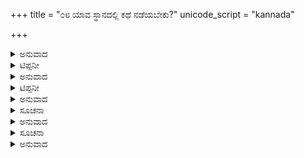 +++
title = "೦೮ ಯಾವ ಸ್ಥಾನದಲ್ಲಿ ಕಥೆ ನಡೆಯಬೇಕು?"
unicode_script = "kannada"

+++


<details><summary>ಅನುವಾದ</summary>

ಶ್ರೀಮದ್ಭಾಗವತ ಸಪ್ತಾಹಕ್ಕೆ ಉತ್ತಮವೂ, ಪವಿತ್ರವೂ ಆದ ಸ್ಥಾನ ವ್ಯವಸ್ಥೆ ಅವಶ್ಯಕ. ಹೆಚ್ಚು ಜನರು ಸೌಕರ್ಯವಾಗಿ ಕುಳಿತುಕೊಳ್ಳಲು ಅನುಕೂಲವಾದ ಜಾಗದಲ್ಲಿ ಕಥೆಯನ್ನು ಏರ್ಪಡಿಸುವುದು ಉತ್ತಮ. ನದಿಯ ದಡ, ಉಪವನ, ದೇವಾಲಯ ಅಥವಾ ಸ್ವಗೃಹ - ಇವುಗಳೆಲ್ಲಾ ಸಪ್ತಾಹ ಕಥೆಗೆ ತಕ್ಕ ಸ್ಥಾನಗಳು. ಜಾಗವನ್ನು ಗುಡಿಸಿ, ಸಾರಿಸಿ ಸ್ವಚ್ಛವಾಗಿರಿಸಬೇಕು. ನೆಲವನ್ನು ಗೋಮಯ ಮತ್ತು ಹಳದೀಮಣ್ಣಿನಿಂದ ಸಾರಿಸಿ ಲೇಪಿಸಿರಬೇಕು ಅಥವಾ ದೃಢವಾದ ಅಂಗಳವಾಗಿದ್ದರೆ ಅದನ್ನು ಚೆನ್ನಾಗಿ ತೊಳೆಯಿಸಿ ಪವಿತ್ರವೂ ಸುಂದರವೂ ಆದ ಆಸನಗಳನ್ನು ಅಲ್ಲಿ ಹಾಕಬೇಕು. ಮೇಲುಗಡೆ ಚಪ್ಪರಗಳನ್ನು ಕಟ್ಟಬೇಕು. ಆದರೆ ಚಪ್ಪರ-ಛಾವಣಿ ಮುಂತಾದ ಯಾವುದೇ ಅಲಂಕಾರಕ್ಕಾಗಲೀ, ಉಪಕರಣಗಳಾಗಲೀ ನೀಲಿ ಬಣ್ಣದ ವಸ್ತುವನ್ನು ಬಳಸಬಾರದು. ಯಜಮಾನನ ಕೈಯ್ಯ ಹದಿನಾರು ಹಸ್ತಗಳಷ್ಟು ಉದ್ದವಾಗಿ ಮತ್ತು ಅಷ್ಟೇ ಅಗಲವಾಗಿರುವಂತೆ ಕಥಾಮಂಟಪವನ್ನು ನಿರ್ಮಿಸಬೇಕು ಅದನ್ನು ಬಾಳೆಯ ಕಂಬಗಳಿಂದ ಸಿಂಗರಿಸಬೇಕು. ಹಸಿರಾಗಿರುವ ಬಿದಿರಿನ ಕಂಬಗಳನ್ನು ನೆಡಬೇಕು. ಹೊಸ ತಳಿರು ತೋರಣಗಳಿಂದಲೂ, ಪುಷ್ಪಮಾಲೆಗಳಿಂದಲೂ, ಧ್ವಜಪತಾಕೆಗಳಿಂದಲೂ ಮಂಟಪವನ್ನು ಚೆನ್ನಾಗಿ ಅಲಂಕರಿಸಬೇಕು. ಆ ಮಂಟಪದ ನೈಋತ್ಯ ಭಾಗದಲ್ಲಿ ಕಥಾ ಪ್ರವಚಕಾರನಿಗೂ ಮುಖ್ಯ ಶ್ರೋತೃವಿಗೂ ಕುಳಿತುಕೊಳ್ಳುವ ಜಾಗ ಇರಬೇಕು. ಪ್ರವಚನಕಾರನು ಕುಳಿತುಕೊಳ್ಳಲು ಎತ್ತರವಾದ ವೇದಿಕಾ ಪೀಠವನ್ನು ನಿರ್ಮಿಸಿ ಅದರ ಮೇಲೆ ಶುದ್ಧವಾದ ಆಸನವನ್ನು ಇಡ ಬೇಕು. ಅದರ ಹಿಂದೆ ಮತ್ತು ಪಾರ್ಶ್ವಭಾಗಗಳಲ್ಲಿ ಒರುಗುಮಣೆ ದಿಂಬುಗಳು ಇರಬೇಕು. ಶ್ರೀಮದ್ಭಾಗವತವನ್ನು ಬಿಜಯ ಮಾಡಿಸಲು ಸ್ವರ್ಣದಿಂದ ಅಲಂಕೃತವಾದ ಒಂದು ಸಣ್ಣ ಸಿಂಹಪೀಠ ಅಥವಾ ಆಧಾರಪೀಠವನ್ನು* ಇರಿಸಿ ಅದರ ಮೇಲೆ ಪವಿತ್ರವಾದ ಮಡೀ ಬಟ್ಟೆಯನ್ನು ಹೊದಿಸಬೇಕು. ಅದರ ಮೇಲೆ ಮುಂದೆ ಹೇಳುವ ವಿಧಿಗೆ ತಕ್ಕಂತೆ ಅಷ್ಟದಳ ಕಮಲವನ್ನು ಮಾಡಿಸಿ ಪೂಜೆ ಮಾಡಿ ಶ್ರೀಮದ್ಭಾಗವತ ಪುಸ್ತಕವನ್ನು ಅದರ ಮೇಲೆ ಸ್ಥಾಪಿಸಬೇಕು. ಕಥಾ ಪ್ರವಚನಕಾರನು ವಿದ್ವಾಂಸನೂ, ಸಕಲಶಾಸ್ತ್ರ ಕುಶಲನೂ, ದೃಷ್ಟಾಂತಗಳನ್ನು ಕೊಟ್ಟು ಶ್ರೋತೃಗಳಿಗೆ ವಿಷಯವನ್ನು  ಮನದಟ್ಟು ಮಾಡುವ ಶಕ್ತಿಯುಳ್ಳವನೂ, ಸದಾಚಾರಿಯೂ, ಸದ್ಗುಣ ಸಂಪನ್ನನೂ ಆದ ಬ್ರಾಹ್ಮಣನಾಗಿರಬೇಕು. ಆತನು ಸುಶೀಲನೂ, ಸತ್ಕುಲ ಪ್ರಸೂತನೂ, ಗಂಭೀರ ಸ್ವಭಾವದವನೂ ಮತ್ತು ಶ್ರೀಕೃಷ್ಣ ಭಕ್ತನೂ ಆಗಿರುವುದು ಅವಶ್ಯಕ. ಅವನಲ್ಲಿ ಅಸೂಯೆ ಪರನಿಂದೆ ಮುಂತಾದ ದುರ್ಗುಣ - ದುರಾಚಾರಗಳು ಕಿಂಚಿತ್ತೂ ಇರಬಾರದು. ಶ್ರೀಮದ್ಭಾಗವತದ ಪುಸ್ತಕವನ್ನು ರೇಷ್ಮೆ ವಸ್ತ್ರದಿಂದ ಮುಚ್ಚಿ ಛತ್ರ - ಚಾಮರಗಳೊಡನೆ ಪಲ್ಲಕ್ಕಿಯಲ್ಲಿ ಅಥವಾ ತನ್ನ ತಲೆಯ ಮೇಲೆ ಇರಿಸಿಕೊಂಡು ಕಥಾಮಂಟಪಕ್ಕೆ ಮೆರವಣಿಗೆಯಲ್ಲಿ ತಂದು ದಿವ್ಯಪೀಠದ ಮೇಲೆ ಸ್ಥಾಪಿಸಬೇಕು. ಆ ಪ್ರತಿಷ್ಠಾ ಸಮಯದಲ್ಲಿ ಮಂಗಳವಾದ್ಯ, ಗೀತ ಮುಂತಾದವುಗಳು ಮೊಳಗುವ ಉತ್ಸವ ಆಗಬೇಕು. ಕೆಲಸಕ್ಕೆ ಬಾರದಿರುವ ಪದಾರ್ಥ ಯಾವುದೂ ಕಥಾ ಮಂಟಪದಲ್ಲಿರಬಾರದು. ಅಲ್ಲಲ್ಲಿ ಗೋಡೆಗಳಲ್ಲಿ ಆ ಭಗವಂತನನ್ನೂ ಅವನ ಲೀಲೆಗಳನ್ನೂ ಸ್ಮರಣೆಗೆ ತರುವ ಚಿತ್ರಗಳನ್ನು ಹಾಕಬೇಕು. ಪ್ರವಚನಕಾರನು ಉತ್ತರಾಭಿಮುಖನಾಗಿದ್ದರೆ. ಮುಖ್ಯ ಶ್ರೋತೃವು ಪೂರ್ವಾಭಿಮುಖನಾಗಿರಬೇಕು. ಅವನು ಪೂರ್ವಾಭಿಮುಖನಾಗಿದ್ದರೆ ಶ್ರೋತೃವು ಉತ್ತರಾಭಿಮುಖನಾಗಿರಬೇಕು.
</details>

<details><summary>ಟಿಪ್ಪನೀ</summary>

* ಈ ಪೀಠದಲ್ಲಿ ಮೂರು ತೊಲ ಚಿನ್ನದ ಹೊದಿಕೆ ಇರಬೇಕು. ಅಷ್ಟು ಸಾಧ್ಯವಾಗದಿದ್ದರೆ ತನ್ನ ಶಕ್ತಿಗೆ ಅನುಗುಣವಾಗಿ ಎಷ್ಟು ಸಾಧ್ಯವಾಗುತ್ತದೆಯೋ ಅಷ್ಟು ಚಿನ್ನವನ್ನು ಸೇರಿಸಿಯೇ ಈ ಸಿಂಹಾಸವನ್ನು ಮಾಡಿಸಬೇಕು. ಆದರೆ ಶಕ್ತಿ ಇರುವವರು ಜಿಪುಣತನದಿಂದ ಚಿನ್ನದಪ್ರಮಾಣವನ್ನು ಕಡಿಮೆ ಮಾಡಬಾರದು.
</details>

<details><summary>ಅನುವಾದ</summary>

ಸಪ್ತಾಹ ಕಥೆಯು ಒಂದು ದೊಡ್ಡ ಯಜ್ಞ. ಅದು ಚೆನ್ನಾಗಿ ನೆರವೇರುವಂತೆ ಮಾಡಲು ಬಂಧು-ಮಿತ್ರರೂ ಮತ್ತು ಇತರೇ ಜನರೂ ಸಹಾಯ ಮಾಡಬೇಕು. ಹಣಕಾಸು - ಸಂಪತ್ತಿನ ವ್ಯವಸ್ಥೆಯನ್ನು ಮೊದಲಿನಿಂದಲೇ ಮಾಡಿರಬೇಕು. ಕಥಾಶ್ರವಣಕ್ಕೆ ಏಳೆಂಟು ದಿನ ಮೊದಲಿನಿಂದಲೇ ದೂರದ ಜಾಗಗಳಿಗೆ ಸಮಾಚಾರ ಕಳುಹಿಸಿ ಅವರು ತಾವಾಗಿಯೇ ಅಲ್ಲಿಗೆ ಆಗಮಿಸಿ ಕಥಾಶ್ರವಣದ ಲಾಭವನ್ನು ಪಡೆಯಬೇಕೆಂದು ಪ್ರಾರ್ಥಿಸಬೇಕು. ಹೆಚ್ಚು ಸಮಯ ಅಲ್ಲಿ ಬಂದಿರಲು ಸಾಧ್ಯವಾಗದಿದ್ದರೆ ಒಂದು ದಿವಸವಾದರೂ ದಯಮಾಡಿಸಿ ಕಥಾಶ್ರವಣಮಾಡಬೇಕೆಂದು ಅರಿಕೆ ಮಾಡಬೇಕು. ದೂರದಿಂದ ಬಂದ ಅತಿಥಿಗಳಿಗೆ ಇಳಿದುಕೊಳ್ಳುವುದಕ್ಕೂ ಮತ್ತು ಭೋಜನಾದಿಗಳಿಗೂ ವ್ಯವಸ್ಥೆ ಮಾಡಬೇಕು. ಪ್ರವಚನಕಾರನು ವ್ರತಕೈಗೊಳ್ಳುವುದಕ್ಕೆ ಒಂದು ದಿನ ಮೊದಲೇ ಕ್ಷೌರ ಮಾಡಿಸಿಕೊಂಡಿರಬೇಕು; ಒಂದು ದಿನ ಮೊದಲೇ ದೇವತಾಸ್ಥಾಪನೆ, ಪೂಜೆ ಇತ್ಯಾದಿಗಳನ್ನು ಮಾಡಿರುವುದು ಉತ್ತಮ. ಪ್ರತಿದಿನವೂ ಸೂರ್ಯೋದಯಕ್ಕೆ ಮೊದಲೇ ಸ್ನಾನಾದಿಗಳನ್ನು ಮಾಡಿ ಸಂಧ್ಯಾವಂದನೆಗಳನ್ನು ಸಂಕ್ಷೇಪವಾಗಿ ಆಚರಿಸಿ, ಕಥಾವಾಚನಕ್ಕೆ ಯಾವ ವಿಘ್ನವೂ ಬರದಿರಲೆಂದು ಪ್ರತಿದಿನವೂ ಶ್ರೀಗಣಪತಿಯ ಪೂಜೆಯನ್ನು ಮಾಡಬೇಕು.  
ಸಪ್ತಾಹದ ಮೊದಲನೆಯ ದಿವಸ ಯಜಮಾನನು ಸ್ನಾನ ಮುಂತಾದವುಗಳಿಂದ ಶುದ್ಧನಾಗಿ ನಿತ್ಯಕರ್ಮಗಳನ್ನು ಮುಗಿಸಿ ಅಭ್ಯುದಯ ಶ್ರಾದ್ಧವನ್ನು ಮಾಡಬೇಕು. ಆ ಅಭ್ಯುದಯಶ್ರಾದ್ಧವನ್ನು ಇದಕ್ಕಿಂತ ಮೊದಲೂ ಮಾಡಿರಬುಹುದು. ಯಜ್ಞದಲ್ಲಿ ಇಪ್ಪತ್ತೊಂದು ದಿವಸ ಮೊದಲು ಅಭ್ಯುದಯ ಶ್ರಾದ್ಧ ಮಾಡಬಹುದೆಂಬ ವಿಧಿಯಿದೆ. ಇದೂ ಪ್ರವಚನ ಮಹಾಯಜ್ಞವೇ ತಾನೇ! ಅನಂತರ ಶ್ರೀ ಗಣಪತಿ, ಬ್ರಹ್ಮದೇವರು, ಮುಂತಾದ ದೇವತೆಗಳೊಡನೆ ನವಗ್ರಹಗಳನ್ನೂ, ಹದಿನಾರುಮಂದಿ ಮಾತೃಕೆಯನ್ನೂ, ಅಶ್ವತ್ಥಾಮ, ಬಲಿ, ವ್ಯಾಸ, ಹನುಮಂತ, ವಿಭೀಷಣ, ಕೃಪ, ಪರಶುರಾಮರೆಂಬ ಏಳು ಮಂದಿ ಚಿರಂಜೀವಿಗಳನ್ನೂ ಹಾಗೆಯೇ ಕಲಶಗಳನ್ನು ಪ್ರತಿಷ್ಠೆ ಮಾಡಬೇಕು. ಒಂದು ವೇದಿಕಾಪೀಠದ ಮೇಲೆ ಸರ್ವತೋ ಭದ್ರಮಂಡಲವನ್ನು ರಚಿಸಿ ಅದರ ಮಧ್ಯದಲ್ಲಿ ಲಕ್ಷ್ಮೀ-ನಾರಾಯಣರ ಪೂರ್ಣಪ್ರತಿಮೆಯನ್ನು ಪ್ರತಿಷ್ಠೆ ಮಾಡಬೇಕು. ಕಲಶಕ್ಕೆ ಪಕ್ಕದಲ್ಲಿಯೇ ಸಾಲಿಗ್ರಾಮ ರೂಪಿಯಾದ ಭಗವಂತನು ಸಿಂಹಾಸನದ ಮೇಲೆ ಬೆಳಗುತ್ತಿರಬೇಕು. ಸರ್ವತೋಭದ್ರ ಮಂಡಲದಲ್ಲಿರುವ ಎಲ್ಲ ದೇವತೆಗಳನ್ನೂ ಪೂಜಿಸಿದ ನಂತರ ಭಗವಂತರಾದ ನರ-ನಾರಾಯಣರನ್ನೂ, ಗುರು, ವಾಯು, ಸರಸ್ವತೀ, ಆದಿಶೇಷ, ಸನಕಾದಿ ಕುಮಾರರು, ಸಾಂಖ್ಯಾಯನರು, ಪರಾಶರರು, ಬೃಹಸ್ಪತಿಗಳು, ಮೈತ್ರೇಯರು ಮತ್ತು ಉದ್ಧವ - ಇವರನ್ನೂ ಆವಾಹಿಸಿ ಪ್ರತಿಷ್ಠೆ ಮಾಡಿ ಅವರೆಲ್ಲರನ್ನೂ ಪೂಜೆ ಮಾಡಬೇಕು. ಅನಂತರ ತ್ರಯ್ಯಾ ರುಣಿಯೇ ಮುಂತಾದ ಆರು ಮಂದಿ ಪೌರಾಣಿಕರನ್ನೂ ಸ್ಥಾಪಿಸಿ ಪೂಜಿಸಿ, ಪ್ರತ್ಯೇಕವಾದ ಪೀಠದ ಮೇಲೆ ಸುಂದರವಾದ ವಸ್ತ್ರವನ್ನು ಹೊದಿಸಿ ಶ್ರೀನಾರದ ಮಹರ್ಷಿಗಳನ್ನು ಪ್ರತಿಷ್ಠೆ ಮಾಡಿ ಪೂಜಿಸಬೇಕು. ಅನಂತರ ಆಧಾರಪೀಠ ಮತ್ತು ವ್ಯಾಸರು (ಪ್ರವಚನ ಮಾಡುವ ಆಚಾರ್ಯರು) ಇವರಿಗೂ ಸಾಧ್ಯವಾದಷ್ಟು ಉಪಚಾರಗಳನ್ನು ಸಮರ್ಪಿಸಿ ಅವರನ್ನು ಆರಾಧಿಸಬೇಕು. ಕಥೆಯು ನಿರ್ವಿಘ್ನವಾಗಿ ಪೂರ್ಣವಾಗುವುದಕ್ಕಾಗಿ ಶ್ರೀಗಣಪತಿ ಮಂತ್ರ, ದ್ವಾದಶಾಕ್ಷರ ಮಂತ್ರ ಮತ್ತು ಗಾಯತ್ರೀ ಮಂತ್ರಗಳನ್ನು ಜಪಿಸುವುದಕ್ಕೂ ಶ್ರೀವಿಷ್ಣು ಸಹಸ್ರನಾಮ ಮತ್ತು ಭಗವದ್ಗೀತೆಗಳನ್ನು ಪಾರಾಯಣ ಮಾಡುವುದಕ್ಕೂ ಯಥಾಶಕ್ತಿಯಾಗಿ, ಏಳು, ಐದು ಅಥವಾ ಮೂರು ಮಂದಿ ಬ್ರಾಹ್ಮಣರನ್ನು ವರಣಮಾಡಬೇಕು. ಬೇರೊಬ್ಬ ಬ್ರಾಹ್ಮಣನ ಮೂಲಕ ಪ್ರತ್ಯೇಕವಾಗಿ ಶ್ರೀಮದ್ಭಾಗವತವನ್ನು ಪಾರಾಯಣ ಮಾಡಿಸಬೇಕು. ದೇವತೆಗಳ ಸ್ಥಾಪನೆ ಮತ್ತು ಪೂಜೆಗಳನ್ನು ಮೊದಲು ಸ್ವಸ್ತಿವಾಚಕ ಪೂರ್ವಕವಾಗಿ ಕೈಯಲ್ಲಿ ಪವಿತ್ರ, ಅಕ್ಷತೆ, ಪುಷ್ಪ, ತೀರ್ಥ ಮತ್ತು ದ್ರವ್ಯಗಳನ್ನು ಇಟ್ಟುಕೊಂಡು ಮಹಾ ಸಂಕಲ್ಪ ಮಾಡಬೇಕು.  
‘‘ಓಂ ತತ್ಸತ್, ಅದ್ಯ ಶ್ರೀಮಹಾಭಾಗವತೋ ವಿಷ್ಣೋರಾಜ್ಞಯ  ಪ್ರವತಮಾನಸ್ಯ... ಸಂವತ್ಸರೇ... ಆಯನೇ.... ಋತೌ.... ಮಾಸೇ.... ಪಕ್ಷೇ.... ಮುಹೂರ್ತೇ.... ಕರುಣಾದಿ ಯುಕ್ತಾಯಾಂ.... ವಾಸರಯುಕ್ತಾಯಾಂ.... ನಕ್ಷತ್ರಯುಕ್ತಾಯಾಂ... ಶುಭತಿಥೌ ಶುಭನಕ್ಷತ್ರ - ಶುಭಯೋಗ - ಶುಭಕರಣ ಏವಂ ಗುಣ ವಿಶೇಷಣ ವಿಶಿಷ್ಟಾಯಾಂ ಅಸ್ಯಾಂ.... ಶುಭತಿಥೌ.... ಗೋತ್ರಃ.... ಪ್ರವರಃ.... ಶರ್ಮಾ/ವರ್ಮಾ/ಗುಪ್ತಃ  ಅಹಂ ಪೂರ್ವಾತೀತಾತ್ಮನೇಕಜನ್ಮಸಂಚಿತಾಖಿಲದುಷ್ಕೃತಿನಿವೃತ್ತಿ ಪುರಸ್ಸರೈಹಿ ಕಾಧ್ಯಾತ್ಮಿಕಾದಿವಿವಿಧತಾಪಪಾಪಾಪನೋದನಾರ್ಥಂ, ದಶಾಶ್ವ ಮೇಧಯಜ್ಞಜನ್ಯಸಮ್ಯಗಿಷ್ಟ ರಾಜಸೂಯಯಜ್ಞ ಸಹಸ್ರ ಪುಣ್ಯ ಸಮಪುಣ್ಯಚಂದ್ರಸೂರ್ಯಗ್ರಹಣಕಾಲಿಕ ಬಹು ಬ್ರಾಹ್ಮಣಸಂಪ್ರ ದಾನಸರ್ವಸಸ್ಯಪೂರ್ಣಸರ್ವರತ್ನೋಪ  ಶೋಭಿತಮಹೀದಾನ- ಪುಣ್ಯಪ್ರಾಪ್ತಯೇ ಶ್ರೀಗೋವಿಂದ ಚರಣಾರವಿಂದಯುಗಲೇ ನಿರಂತರಮುತ್ತರೋತ್ತರಮೇಧಮಾನನಿಸ್ಸೀಮ ಪ್ರೇಮೋ- ಪಲಬ್ಧಯೇ, ತದೀಯಪರಮಾನಂದಮಯ ಗೋಲೋಕ ಧಾಮ್ನಿ ನಿತ್ಯನಿವಾಸ ಪೂರ್ವಕತತ್ಪರಿಚರ್ಯಾ ರಸಾಸ್ವಾದನ ಸೌಭಾಗ್ಯಸಿದ್ಧಯೇ ಚ ಅಮುಕ ಗೋತ್ರಾಮುಕ ಪ್ರವರಾಮುಕ ಬ್ರಾಹ್ಮಣವದನಾರವಿಂದಾತ್ ಶ್ರೀಕೃಷ್ಣವಾಙ್ಮಯಮೂರ್ತೀ ಭೂತಂ ಶ್ರೀಮದ್ಭಾಗವತಮಷ್ಟಾದಶಪುರಾಣ ಪ್ರಕೃತಿಭೂತ ಅನೇಕ ಶ್ರೋತೃ ಶ್ರವಣ ಪೂರ್ವಕ ಅಮುಕದಿನಾದಾರಭ್ಯಾಮುಕ ದಿನಪರ್ಯಂತಂ ಸಪ್ತಾಹ ಯಜ್ಞರೂಪತಯಾ ಶ್ರೋಷ್ಯಾಮಿ* ಪ್ರಾಪ್ಸ್ಯಮಾನೇ ಅಸ್ಮಿನ್ ಸಪ್ತಾಹ ಯಜ್ಞೇವಿಘ್ನ ಪೂಗನಿವಾರಣ ಪೂರ್ವಕಂ ಯಜ್ಞರಕ್ಷಾ ಕರಣಾರ್ಥಂ ಗಣಪತಿ ಬ್ರಹ್ಮಾದಿ-ಸಹಿತನವಗ್ರಹಷೋಡಶಮಾತೃಕಾ ಸಪ್ತಚಿರಂಜೀವಿ ಪುರುಷಸರ್ವತೋಭದ್ರಮಂಡಲಸ್ಥದೇವಕಲಶಾದ್ಯರ್ಚನಪುರಸ್ಸರಂ ಶ್ರೀಲಕ್ಷ್ಮೀನಾರಾಯಣ ಪ್ರತಿಮಾ-ಸಾಲಗ್ರಾಮ-ನರ ನಾರಾಯಣ-ಗುರು-ವಾಯು-ಸರಸ್ವತೀ-ಶೇಷ-ಸನತ್ಕುಮಾರ-ಸಂಖ್ಯಾಯನ-ಪರಾಶರ-ಬೃಹಸ್ಪತಿ-ಮೈತ್ರೇಯೋದ್ಧವ-ತ್ರಯ್ಯಾರುಣಿ-ಕಶ್ಯಪ-ರಾಮಶಿಷ್ಯಾಕೃತವ್ರಣ-ವೈಶಂಪಾಯನ-ಹಾರೀತ-ನಾರದಪೂಜನಂ ಆಧಾರಪೀಠಪುಸ್ತಕವ್ಯಾಸಪೂಜಾಂ ಚ ಯಥಾಲಬ್ಧೋಪಚಾರೈಃ ಕರಿಷ್ಯೆ’’
</details>

<details><summary>ಟಿಪ್ಪನೀ</summary>

* ಸಂತಾನದ ಇಚ್ಛೆಯಿಂದ ಪ್ರಯೋಗ ಮಾಡುವ ಮನಸ್ಸಿದ್ದರೆ ಸಂಕಲ್ಪದಲ್ಲಿ ಹೀಗೆ ಯೋಜನೆ ಮಾಡಿಕೊಳ್ಳಬೇಕು : ‘‘ಅತೀತಾನಂತಜನ್ಮಸಂಪಾದಿತ ದುಷ್ಕೃತಪರಿಪಾಕವಶಪ್ರಾಪ್ತಜನ್ಮಾಙ್ಗಕ್ರೂರಗ್ರಹ ಸೂಚಿತ ಪತ್ನೀ ವಂಧ್ಯಾತ್ವ  ಮೃತವತ್ಸಾತ್ವ  ಕಾಕವಂಧ್ಯಾತ್ವ  ಸ್ರವದ್ಗರ್ಭತ್ವಾದಿ ರೂಪ ಸಂತತಿ ಪ್ರತಿಬಂಧಕ ದೋಷನಿವೃತ್ತಯೇ ಸದ್ಗುಣಸಂಪನ್ನಚಿರಂಜೀವಿ ಸ್ವಸ್ಥ ಸುಂದರ ಸುಪುತ್ರಪ್ತಾಪ್ತಯೇ ಚ...’’  
  ಯಾವನಾದರೂ ಗತಿಸಿದ ವ್ಯಕ್ತಿಯ ಸದ್ಗತಿಗಾಗಿ ಶ್ರೀಮದ್ಭಾಗವತ ಸಪ್ತಾಹ ಮಾಡುವ ಉದ್ದೇಶವಿದ್ದರೆ ಸಂಕಲ್ಪದಲ್ಲಿ ಹೀಗೆ ಯೋಜನೆ ಮಾಡಬೇಕು : ‘‘ಸ್ವೀಯಾನಂತದುಷ್ಕೃತಪರಿಪಾಕವಶಾತ್ ನಾನಾವಿಧ ದುಃಖಕ್ಷೇತ್ರ ಯೋನಿನಾಂ ಪಿತೃಣಾಂ ಅಮುಕಾಮುಕಶರ್ಮಣಾಂ... ಯೋನೇಃ ಪಿತುಃ ಅಮುಕಶರ್ಮಣಃ ಅನ್ಯಸ್ಯ ವಾ ಕಸ್ಯಚಿತ್, ಪ್ರೇತತ್ವ ನಿವೃತ್ತಿ ಪೂರ್ವಕಂ ಉತ್ತಮವೈಕುಂಠಧಾಮೋಪಲಬ್ಧಯೇ’’ ಹೀಗೆ ಅವಶ್ಯಕತಾನುಸಾರ ಬೇರೆ - ಬೇರೆ ಉದ್ದೇಶಕ್ಕೆ ತಕ್ಕಂತೆ ಬೇರೆ ಬೇರೆ ಯೋಜನೆಗಳನ್ನು ಸೇರಿಸಿಕೊಳ್ಳಬೇಕು.
</details>

<details><summary>ಅನುವಾದ</summary>

ಹೀಗೆ ಸಂಕಲ್ಪ ಮಾಡಿದ ನಂತರ ಹಿಂದೆ ಹೇಳಿದ ದೇವತೆಗಳನ್ನು ಚಿತ್ರಪಟದಲ್ಲಿ, ವಿಗ್ರಹದಲ್ಲಿ ಅಥವಾ ಅಕ್ಷತೆಗಳಲ್ಲಿ ಆವಾಹಿಸಿ, ಸ್ಥಾಪಿಸಿ, ವೈದಿಕ ಪೂಜಾಪದ್ಧತಿಯಂತೆ ಪ್ರತಿಯೊಬ್ಬರಿಗೂ ಪೂಜೆ ಮಾಡಬೇಕು. ಸಪ್ತಚಿರಂಜೀವಿಗಳಿಗೆ ಮತ್ತು ಸನತ್ಕುಮಾರರೇ ಮುಂತಾದವರಿಗೆ ನಾಮ ಮಂತ್ರಗಳಿಂದ ಪೂಜೆ ಮಾಡುವುದು.  
ಕಥಾಮಂಟಪದಲ್ಲಿ ನಾಲ್ಕು ದಿಕ್ಕುಗಳಲ್ಲಿಯೂ ಅಥವಾ ಕೋಣಗಳಲ್ಲಿಯೂ ಒಂದೊಂದು ಕಲಶವನ್ನೂ ಮತ್ತು ಮಧ್ಯದಲ್ಲಿ ಒಂದು ಕಲಶವನ್ನೂ - ಹೀಗೆ ಒಟ್ಟು ಐದು ಕಲಶಗಳನ್ನು ಸ್ತಾಪಿಸಬೇಕು. ನಾಲ್ಕು ಕಡೆಗಳಲ್ಲಿರುವ ಕಲಶಗಳಲ್ಲಿ ಪೂರ್ವಕಲಶದಲ್ಲಿ ಋಗ್ವೇದ ವನ್ನೂ, ದಕ್ಷಿಣ ಕಲಶದಲ್ಲಿ ಯಜುರ್ವೇದವನ್ನೂ, ಪಶ್ಚಿಮಕಲಶದಲ್ಲಿ ಸಾಮವೇದವನ್ನೂ, ಉತ್ತರ ಕಲಶದಲ್ಲಿ ಅಥರ್ವ ವೇದವನ್ನೂ ಪ್ರತಿಷ್ಠೆ ಮಾಡಿ ಪೂಜಿಸಬೇಕು. ಕೆಲವರು ಮಧ್ಯದಲ್ಲಿ ಸರ್ವತೋಭದ್ರ ಮಂಡಲದ ಮಧ್ಯಭಾಗದಲ್ಲಿ ಒಂದೇ ತಾಮ್ರಕಲಶ ವನ್ನು ಪ್ರತಿಷ್ಠೆ ಮಾಡಿ ಪೂಜಿಸಬೇಕೆಂದು ಹೇಳುತ್ತಾರೆ ಇದೇ ಕಲಶದ ಮೇಲೆ ಭಗವಂತನಾದ ಲಕ್ಷ್ಮೀನಾರಾಯಣ ಸ್ವಾಮಿಯ ಚಿನ್ನದ ಪ್ರತಿಮೆಯನ್ನು ಸ್ಥಾಪನೆ ಮಾಡಿ ಷೋಡಶೋಪಚಾರ ವಿಧಿಯಿಂದ ಅದನ್ನು ಪೂಜಿಸಬೇಕು. ಪೂಜೆಯ ಕ್ರಮವು ಹೀಗಿರಬೇಕು :  
ಮೊದಲು ರಕ್ಷಾದೀಪವನ್ನು ಹತ್ತಿಸಬೇಕು. ಒಂದು ಪಾತ್ರೆಯಲ್ಲಿ ತುಪ್ಪವನ್ನು ತುಂಬಿ ಹತ್ತಿಯ ಹೂಬತ್ತಿಗಳನ್ನು ಹತ್ತಿಸಿ ಅದನ್ನು ಸುರಕ್ಷಿತವಾದ ಜಾಗದಲ್ಲಿ ಅಕ್ಷತೆಯ ಮೇಲೆ ಸ್ಥಾಪಿಸಬೇಕು. ಗಾಳಿ ಮುಂತಾದವುಗಳ ಹೊಡೆತದಿಂದ ಅದು ನಂದಿ ಹೋಗದಂತೆ ಎಚ್ಚರಿಕೆಯಿಂದ ಏರ್ಪಡಿಸಬೇಕು. ಅನಂತರ ಸ್ವಸ್ತಿವಾಚನ ಪೂರ್ವಕವಾಗಿ ಮಂಗಲಪಾಠವನ್ನು ಸರ್ವದೇವ ನಮಸ್ಕಾರಗಳನ್ನೂ ಮಾಡಿ ಹಿಂದೆ ಹೇಳಿರುವ ಮಹಾಸಂಕಲ್ಪವನ್ನು ಪಠಿಸಬೇಕು. ಅನಂತರ ಒಂದು ಪಾತ್ರೆಯಲ್ಲಿ ಅಕ್ಕಿಯನ್ನು ತುಂಬಿ ಅದರಲ್ಲಿ ಶ್ರೀ ಗಣಪತಿಯನ್ನು ಆವಾಹನೆ ಮಾಡಬೇಕು : ‘ಓಂ ಭೂರ್ಭುವಸ್ಸ್ವಃ, ಗಣಪತೇ ಇಹಾಗಚ್ಛ ಇಹ ತಿಷ್ಠ ಮಮ ಪೂಜಾಂ ಗೃಹಾಣ’ ಎಂದು ಆವಾಹನೆ ಮಾಡಿ ‘ಗಣಾನಾಂ ತ್ವಾ ಗಣಪತಿಗ್ಂ ಹವಾಮಹೇ’ ಇತ್ಯಾದಿ ಮಂತ್ರಗಳನ್ನು ಪಠಿಸಬೇಕು. ಅನಂತರ ‘‘ಗಜಾನನಂ ಭೂತಗಣಾಧಿ ಸೇವಿತಂ ಕಪಿತ್ಥ ಜಂಬೂಪಲಸಾರಭಕ್ಷಿತಮ್॥’’ ಇತ್ಯಾದಿ ಶ್ಲೋಕಗಳನ್ನು ಪಠಿಸುತ್ತಾ ಅವುಗಳಲ್ಲಿರುವಂತೆ ಧ್ಯಾನ ಮಾಡಬೇಕು. ‘‘ಓಂ ಮನೋ ಜೂತಿಃ’’ ಇತ್ಯಾದಿ ಮಂತ್ರಗಳಿಂದ ವಿಧವಿಧವಾದ ಉಪಚಾರಗಳಿಗೆ ಸಂಬಂಧಿಸಿದ ಶ್ಲೋಕಗಳನ್ನು ಪಠಿಸುತ್ತಾ ಗಣಪತಿಗೆ ಕ್ರಮವಾಗಿ ಅರ್ಘ್ಯ, ಪಾದ್ಯ, ಆಚಮನೀಯ, ಸ್ನಾನೀಯ, ಪುನರಾಚಮನೀಯ, ಪಂಚಾಮೃತಸ್ನಾನ, ಶುದ್ಧೋದಕ ಸ್ನಾನ, ವಸ್ತ್ರ, ರಕ್ಷಾಸೂತ್ರ, ಯಜ್ಞೋಪವೀತ, ಗಂಧ, ಶ್ರೀಚೂರ್ಣ (ಅರಸಿನ), ಕುಂಕುಮ, ಗಂಧೋದಕ, ಅಕ್ಷತೆ, ಪುಷ್ಪ, ಮಾಲ್ಯ, ದೂರ್ವಾದಳ, ಭೂಷಣ, ಗಂಧಲೇಪನ, ಧೂಪ, ದೀಪ ನೈವೇದ್ಯ ಮತ್ತು ಫಲಗಳನ್ನು ಸಮರ್ಪಿಸಬೇಕು. ಗಂಗೋದಕದಿಂದ ಆಚಮನ ಮಾಡಿಸಿ ಮುಖ ಶುದ್ಧಿಗಾಗಿ ಅಡಕೆ, ಲವಂಗ, ಏಲಕ್ಕಿ, ಪಚ್ಚಕರ್ಪೂರ ಸಹಿತವಾದ ತಾಂಬೂಲ-ಇವುಗಳನ್ನು ಸಮರ್ಪಿಸಬೇಕು. ಕೊನೆಗೆ ದಕ್ಷಿಣಾದ್ರವ್ಯ ಮತ್ತು ವಿಶೇಷಾರ್ಘ್ಯಗಳನ್ನೂ ಪ್ರದಕ್ಷಿಣ-ನಮಸ್ಕಾರಗಳನ್ನೂ ನಿವೇದಿಸಿ ಹೀಗೆ ಪ್ರಾರ್ಥಿಸಬೇಕು : (ಫಲಹಸ್ತವಾಗಿ)
</details>

<details><summary>ಸೂಚನಾ</summary>

‘‘ಓಂ ಲಂಬೋದರಂ ಪರಮಸುಂದರಮೇಕದಂತಂ  
ರಕ್ತಾಂಬರಂ ತ್ರಿನಯನಂ ಪರಮಂ ಪವಿತ್ರಮ್ ।  
ಉದ್ಯದ್ದಿವಾಕರಕರೋಜ್ಜ್ವಲಕಾಯಕಾಂತಂ  
ವಿಘ್ನೇಶ್ವರಂ ಸಕಲ ವಿಘ್ನಹರಂ ನಮಾಮಿ ॥  
ತ್ವಾಂ ದೇವ ವಿಘ್ನದಲನೇತಿ ಚ ಸುಂದರೇತಿ  
ಭಕ್ತಿಪ್ರಿಯೇತಿ ಸುಖದೇತಿ ಫಲಪ್ರದೇತಿ ।  
ವಿದ್ಯಾಪ್ರದೇತ್ಯಘಹರೇತಿ ಚ ಯೇ ಸ್ತುವಂತಿ  
ತೇಭ್ಯೋ ಗಣೇಶ ವರದೋ ಭವ ನಿತ್ಯಮೇವ ॥
</details>

<details><summary>ಅನುವಾದ</summary>

‘‘ಅನಯಾ ಪೂಜಯಾ ಶ್ರೀಗಣಪತಿಃ ಪ್ರಿಯತಾಂ ನ ಮಮ’’ ಎಂದು ಹೇಳಿ ಶ್ರೀಗಣಪತಿಗೆ ಪುಷ್ಪಾಂಜಲಿಯನ್ನು ಸಮರ್ಪಿಸಬೇಕು.  
ಇದಾದನಂತರ ಬ್ರಹ್ಮಾದಿ ಸಹಿತ ನವಗ್ರಹಗಳನ್ನೂ ಆವಾಹನೆ ಮಾಡಿ ಪೂಜಿಸಬೇಕು. ಆವಾಹನ ವಾಕ್ಯ = ‘‘ಓಂ ಭೂರ್ಭುವಸ್ಸ್ವಃ ಭೋಃ ಬ್ರಹ್ಮ ವಿಷ್ಣು ಶಿವ ಸಹಿತ ಸೂರ್ಯಾದಿ ನವಗ್ರಹಾಃ ಇಹಾ ಗಚ್ಛತ ಇಹ ತಿಷ್ಠತ ಮಮ ಪೂಜಾಂ ಗೃಹ್ಣೀತ’’ ವೈದಿಕ ಮಂತ್ರಗಳಿಂದಲೂ ಇವರ ಆವಾಹನೆ ಮಾಡಬಹುದು. ಮತ್ತೆ ಹಿಂದಿನಂತೆ ಉಪಚಾರ ಮಂತ್ರಗಳಿಂದ ಅಥವಾ ‘‘ಓಂ ಬ್ರಹ್ಮಣೇ ನಮಃ । ಓಂ ವಿಷ್ಣವೇ ನಮಃ । ಓಂ ಶಿವಾಯ ನಮಃ । ಓಂ ಸೂರ್ಯಾಯ ನಮಃ । ಓಂ ಚಂದ್ರಮಸೇ ನಮಃ । ಓಂ ಭೌಮಾಯ ನಮಃ । ಓಂ ಬುಧಾಯ ನಮಃ । ಓಂ ಬೃಹಸ್ಪತಯೇ ನಮಃ । ಓಂ ಭಾರ್ಗವಾಯ ನಮಃ  । ಓಂ ಶನೈಶ್ಚರಾಯ ನಮಃ ।  ಓಂ ರಾಹವೇ ನಮಃ । ಓಂ ಕೇತವೇ ನಮಃ’’ ಎಂಬ ನಾಮ ಮಂತ್ರಗಳಿಂದ ಅವರಿಗೆ ಅರ್ಘ್ಯ, ಪಾದ್ಯ, ಮುಂತಾದ ಉಪಚಾರಗಳನ್ನು ಸಮರ್ಪಿಸಿ, ಈ ಕೆಳಗಿನ ಪ್ರಾರ್ಥನೆಯನ್ನು ಸಲ್ಲಿಸಬೇಕು :
</details>

<details><summary>ಸೂಚನಾ</summary>

ಓಂ ಬ್ರಹ್ಮಾ ಮುರಾರಿಸ್ತ್ರಿಪುರಾಂತಕಾರೀ  
ಭಾನುಃ ಶಶೀ ಭೂಮಿಸುತೋ ಬುಧಶ್ಚ ।  
ಗುರುಶ್ಚ ಶುಕ್ರಃ ಶನಿರಾಹುಕೇತವಃ  
ಸರ್ವೇ ಗ್ರಹಾಃ ಶಾಂತಿಕರಾ ಭವಂತು ॥
</details>

<details><summary>ಅನುವಾದ</summary>

‘‘ಅನಯಾ ಪೂಜಯಾ ಬ್ರಹ್ಮವಿಷ್ಣುಶಿವಸಹಿತ ಸೂರ್ಯಾದಿ ನವಗ್ರಹಾಃ ಪ್ರೀಯಂತಾಮ್ ನ ಮಮ’’ ಎಂದು ಹೇಳಿ ಪುಷ್ಪಾಂಜಲಿಯನ್ನು ಸಮರ್ಪಿಸಬೇಕು.  
ಅನಂತರ  
‘ಓಂ ಭೂರ್ಭುವಸ್ಸ್ವಃ ಭೋಃ ಗೌರ್ಯಾದಿ ಷೋಡಶ ಮಾತರಃ ಇಹಾಗಚ್ಛತ । ಮಮ ಪೂಜಾಂ ಗೃಹ್ಣೀತ ।’ ಎಂದು ಆವಾಹನೆ.  
ಓಂ ಗೌರ್ಯೈ ನಮಃ । ಓಂ  ಪದ್ಮಾಯೈ  ನಮಃ । ಓಂ ಶಚ್ಯೈ ನಮಃ । ಓಂ ಮೇಧಾಯೈ ನಮಃ । ಓಂ ಸಾವಿತ್ರೈ ನಮಃ । ಓಂ ವಿಜಯಾಯೈ ನಮಃ । ಓಂ ಜಯಾಯೈ ನಮಃ । ಓಂ ದೇವಸೇನಾಯೈ ನಮಃ । ಓಂ ಸ್ವಧಾಯೈ ನಮಃ । ಓಂ ಸ್ವಾಹಾಯೈ ನಮಃ । ಓಂ ಮಾತೃಭ್ಯೋ ನಮಃ । ಲೋಕ ಮಾತೃಭ್ಯೋ ನಮಃ । ಓಂ ಹೃಷ್ಟ್ಯೈ ನಮಃ । ಓಂ ಪುಷ್ಟ್ಯೈ ನಮಃ  ।ಓಂ ತುಷ್ಟ್ಯೈ ನಮಃ । ಓಂ ಆತ್ಮಕುಲದೇವತಾಯೈ ನಮಃ ।  
(ಎಂಬ ನಾಮಮಂತ್ರಗಳಿಂದ  ಪಾದ್ಯಾದಿ ಉಪಚಾರಗಳು.)
</details>

